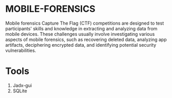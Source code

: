 # MOBILE-FORENSICS

Mobile forensics Capture The Flag (CTF) competitions are designed to test participants' skills and knowledge in extracting and analyzing data from mobile devices. These challenges usually involve investigating various aspects of mobile forensics, such as recovering deleted data, analyzing app artifacts, deciphering encrypted data, and identifying potential security vulnerabilities.

# Tools

1. Jadx-gui
2. SQLite

